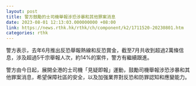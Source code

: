 ```yaml
---
layout: post
title: 警方鼓勵的士司機舉報涉恐涉暴和其他罪案消息
date: 2023-08-01 12:13:03.000000000 +08:00
link: https://news.rthk.hk/rthk/ch/component/k2/1711520-20230801.htm
categories: rthk
---
```


警方表示，去年6月推出反恐舉報熱線和反恐賞金，截至7月共收到超過2萬條信息，涉及超過5千宗舉報人次，約14%的案件，警方有繼續跟進。

警方由今日起，展開全港的士司機「見疑即報」運動，鼓勵司機舉報涉恐涉暴和其他罪案消息，希望保障社區的安全，以及加强業界對反恐和防罪認知和應變能力。
